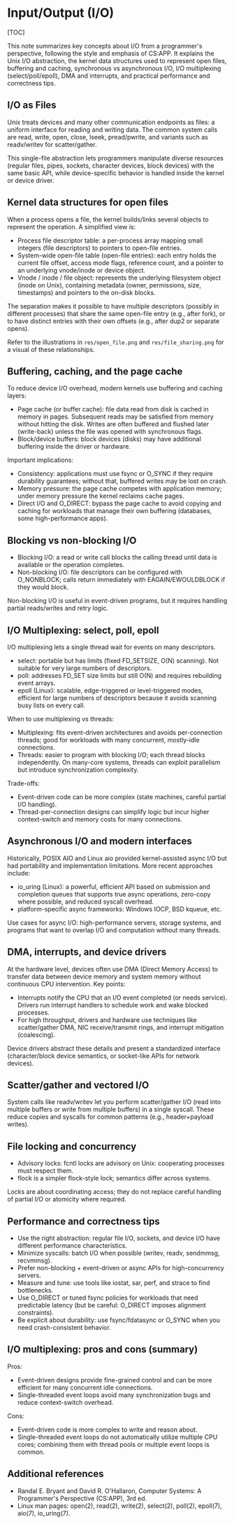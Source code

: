 
# Input/Output (I/O)

[TOC]

This note summarizes key concepts about I/O from a programmer's perspective, following the style and emphasis of CS:APP. It explains the Unix I/O abstraction, the kernel data structures used to represent open files, buffering and caching, synchronous vs asynchronous I/O, I/O multiplexing (select/poll/epoll), DMA and interrupts, and practical performance and correctness tips.

## I/O as Files

Unix treats devices and many other communication endpoints as files: a uniform interface for reading and writing data. The common system calls are read, write, open, close, lseek, pread/pwrite, and variants such as readv/writev for scatter/gather.

This single-file abstraction lets programmers manipulate diverse resources (regular files, pipes, sockets, character devices, block devices) with the same basic API, while device-specific behavior is handled inside the kernel or device driver.

## Kernel data structures for open files

When a process opens a file, the kernel builds/links several objects to represent the operation. A simplified view is:

- Process file descriptor table: a per-process array mapping small integers (file descriptors) to pointers to open-file entries.
- System-wide open-file table (open-file entries): each entry holds the current file offset, access mode flags, reference count, and a pointer to an underlying vnode/inode or device object.
- Vnode / inode / file object: represents the underlying filesystem object (inode on Unix), containing metadata (owner, permissions, size, timestamps) and pointers to the on-disk blocks.

The separation makes it possible to have multiple descriptors (possibly in different processes) that share the same open-file entry (e.g., after fork), or to have distinct entries with their own offsets (e.g., after dup2 or separate opens).

Refer to the illustrations in `res/open_file.png` and `res/file_sharing.png` for a visual of these relationships.

## Buffering, caching, and the page cache

To reduce device I/O overhead, modern kernels use buffering and caching layers:

- Page cache (or buffer cache): file data read from disk is cached in memory in pages. Subsequent reads may be satisfied from memory without hitting the disk. Writes are often buffered and flushed later (write-back) unless the file was opened with synchronous flags.
- Block/device buffers: block devices (disks) may have additional buffering inside the driver or hardware.

Important implications:

- Consistency: applications must use fsync or O_SYNC if they require durability guarantees; without that, buffered writes may be lost on crash.
- Memory pressure: the page cache competes with application memory; under memory pressure the kernel reclaims cache pages.
- Direct I/O and O_DIRECT: bypass the page cache to avoid copying and caching for workloads that manage their own buffering (databases, some high-performance apps).

## Blocking vs non-blocking I/O

- Blocking I/O: a read or write call blocks the calling thread until data is available or the operation completes.
- Non-blocking I/O: file descriptors can be configured with O_NONBLOCK; calls return immediately with EAGAIN/EWOULDBLOCK if they would block.

Non-blocking I/O is useful in event-driven programs, but it requires handling partial reads/writes and retry logic.

## I/O Multiplexing: select, poll, epoll

I/O multiplexing lets a single thread wait for events on many descriptors.

- select: portable but has limits (fixed FD_SETSIZE, O(N) scanning). Not suitable for very large numbers of descriptors.
- poll: addresses FD_SET size limits but still O(N) and requires rebuilding event arrays.
- epoll (Linux): scalable, edge-triggered or level-triggered modes, efficient for large numbers of descriptors because it avoids scanning busy lists on every call.

When to use multiplexing vs threads:

- Multiplexing: fits event-driven architectures and avoids per-connection threads; good for workloads with many concurrent, mostly-idle connections.
- Threads: easier to program with blocking I/O; each thread blocks independently. On many-core systems, threads can exploit parallelism but introduce synchronization complexity.

Trade-offs:

- Event-driven code can be more complex (state machines, careful partial I/O handling).
- Thread-per-connection designs can simplify logic but incur higher context-switch and memory costs for many connections.

## Asynchronous I/O and modern interfaces

Historically, POSIX AIO and Linux aio provided kernel-assisted async I/O but had portability and implementation limitations. More recent approaches include:

- io_uring (Linux): a powerful, efficient API based on submission and completion queues that supports true async operations, zero-copy where possible, and reduced syscall overhead.
- platform-specific async frameworks: Windows IOCP, BSD kqueue, etc.

Use cases for async I/O: high-performance servers, storage systems, and programs that want to overlap I/O and computation without many threads.

## DMA, interrupts, and device drivers

At the hardware level, devices often use DMA (Direct Memory Access) to transfer data between device memory and system memory without continuous CPU intervention. Key points:

- Interrupts notify the CPU that an I/O event completed (or needs service). Drivers run interrupt handlers to schedule work and wake blocked processes.
- For high throughput, drivers and hardware use techniques like scatter/gather DMA, NIC receive/transmit rings, and interrupt mitigation (coalescing).

Device drivers abstract these details and present a standardized interface (character/block device semantics, or socket-like APIs for network devices).

## Scatter/gather and vectored I/O

System calls like readv/writev let you perform scatter/gather I/O (read into multiple buffers or write from multiple buffers) in a single syscall. These reduce copies and syscalls for common patterns (e.g., header+payload writes).

## File locking and concurrency

- Advisory locks: fcntl locks are advisory on Unix: cooperating processes must respect them.
- flock is a simpler flock-style lock; semantics differ across systems.

Locks are about coordinating access; they do not replace careful handling of partial I/O or atomicity where required.

## Performance and correctness tips

- Use the right abstraction: regular file I/O, sockets, and device I/O have different performance characteristics.
- Minimize syscalls: batch I/O when possible (writev, readv, sendmmsg, recvmmsg).
- Prefer non-blocking + event-driven or async APIs for high-concurrency servers.
- Measure and tune: use tools like iostat, sar, perf, and strace to find bottlenecks.
- Use O_DIRECT or tuned fsync policies for workloads that need predictable latency (but be careful: O_DIRECT imposes alignment constraints).
- Be explicit about durability: use fsync/fdatasync or O_SYNC when you need crash-consistent behavior.

## I/O multiplexing: pros and cons (summary)

Pros:

- Event-driven designs provide fine-grained control and can be more efficient for many concurrent idle connections.
- Single-threaded event loops avoid many synchronization bugs and reduce context-switch overhead.

Cons:

- Event-driven code is more complex to write and reason about.
- Single-threaded event loops do not automatically utilize multiple CPU cores; combining them with thread pools or multiple event loops is common.

## Additional references

- Randal E. Bryant and David R. O'Hallaron, Computer Systems: A Programmer's Perspective (CS:APP), 3rd ed.
- Linux man pages: open(2), read(2), write(2), select(2), poll(2), epoll(7), aio(7), io_uring(7).

<!-- End of I/O note -->
